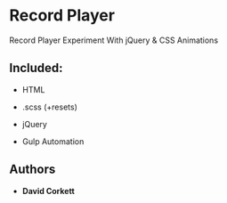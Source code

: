 # Record Player

Record Player Experiment With jQuery & CSS Animations

## Included:

* HTML
* .scss (+resets)
* jQuery

* Gulp Automation 

## Authors

* **David Corkett** 
